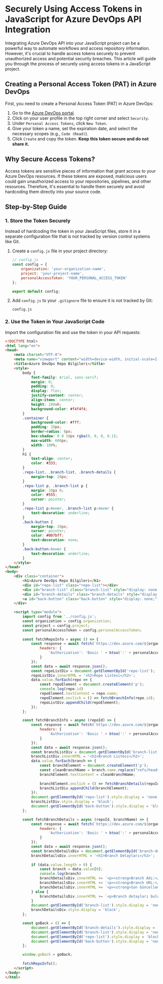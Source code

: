 # Securely Using Access Tokens in JavaScript for Azure DevOps API Integration

Integrating Azure DevOps API into your JavaScript project can be a powerful way to automate workflows and access repository information. However, it's crucial to handle access tokens securely to prevent unauthorized access and potential security breaches. This article will guide you through the process of securely using access tokens in a JavaScript project.

## Creating a Personal Access Token (PAT) in Azure DevOps

First, you need to create a Personal Access Token (PAT) in Azure DevOps:

1. Go to the [Azure DevOps portal](https://dev.azure.com/).
2. Click on your user profile in the top right corner and select `Security`.
3. Under `Personal Access Tokens`, click `New Token`.
4. Give your token a name, set the expiration date, and select the necessary scopes (e.g., `Code (Read)`).
5. Click `Create` and copy the token. **Keep this token secure and do not share it.**

## Why Secure Access Tokens?

Access tokens are sensitive pieces of information that grant access to your Azure DevOps resources. If these tokens are exposed, malicious users could gain unauthorized access to your repositories, pipelines, and other resources. Therefore, it's essential to handle them securely and avoid hardcoding them directly into your source code.

## Step-by-Step Guide

### 1. Store the Token Securely

Instead of hardcoding the token in your JavaScript files, store it in a separate configuration file that is not tracked by version control systems like Git.

1. Create a `config.js` file in your project directory:
    ```javascript
    // config.js
    const config = {
        organization: 'your-organization-name',
        project: 'your-project-name',
        personalAccessToken: 'YOUR_PERSONAL_ACCESS_TOKEN'
    };

    export default config;
    ```

2. Add `config.js` to your `.gitignore` file to ensure it is not tracked by Git:
    ```plaintext
    config.js
    ```

### 2. Use the Token in Your JavaScript Code

Import the configuration file and use the token in your API requests:

```html
<!DOCTYPE html>
<html lang="en">
<head>
    <meta charset="UTF-8">
    <meta name="viewport" content="width=device-width, initial-scale=1.0">
    <title>Azure DevOps Repo Bilgileri</title>
    <style>
        body {
            font-family: Arial, sans-serif;
            margin: 0;
            padding: 0;
            display: flex;
            justify-content: center;
            align-items: center;
            height: 100vh;
            background-color: #f4f4f4;
        }
        .container {
            background-color: #fff;
            padding: 20px;
            border-radius: 8px;
            box-shadow: 0 0 10px rgba(0, 0, 0, 0.1);
            max-width: 600px;
            width: 100%;
        }
        h1 {
            text-align: center;
            color: #333;
        }
        .repo-list, .branch-list, .branch-details {
            margin-top: 20px;
        }
        .repo-list p, .branch-list p {
            margin: 10px 0;
            color: #555;
            cursor: pointer;
        }
        .repo-list p:hover, .branch-list p:hover {
            text-decoration: underline;
        }
        .back-button {
            margin-top: 20px;
            cursor: pointer;
            color: #007bff;
            text-decoration: none;
        }
        .back-button:hover {
            text-decoration: underline;
        }
    </style>
</head>
<body>
    <div class="container">
        <h1>Azure DevOps Repo Bilgileri</h1>
        <div id="repo-list" class="repo-list"></div>
        <div id="branch-list" class="branch-list" style="display: none;"></div>
        <div id="branch-details" class="branch-details" style="display: none;"></div>
        <a id="back-button" class="back-button" style="display: none;" onclick="goBack()">Geri Dön</a>
    </div>

    <script type="module">
        import config from '../config.js';
        const organization = config.organization;
        const project = config.project;
        const personalAccessToken = config.personalAccessToken;
        
        const fetchRepoInfo = async () => {
            const response = await fetch(`https://dev.azure.com/${organization}/${project}/_apis/git/repositories?api-version=7.1`, {
                headers: {
                    'Authorization': 'Basic ' + btoa(':' + personalAccessToken)
                }
            });
            const data = await response.json();
            const repoListDiv = document.getElementById('repo-list');
            repoListDiv.innerHTML = '<h2>Repo Listesi</h2>';
            data.value.forEach(repo => {
                const repoElement = document.createElement('p');
                console.log(repo.id)
                repoElement.textContent = repo.name;
                repoElement.onclick = () => fetchBranchInfo(repo.id);
                repoListDiv.appendChild(repoElement);
            });
        };

        const fetchBranchInfo = async (repoId) => {
            const response = await fetch(`https://dev.azure.com/${organization}/${project}/_apis/git/repositories/${repoId}/refs?filter=heads/&api-version=7.1`, {
                headers: {
                    'Authorization': 'Basic ' + btoa(':' + personalAccessToken)
                }
            });
            const data = await response.json();
            const branchListDiv = document.getElementById('branch-list');
            branchListDiv.innerHTML = '<h2>Branch Listesi</h2>';
            data.value.forEach(branch => {
                const branchElement = document.createElement('p');
                const cleanBranchName = branch.name.replace("refs/heads/", "");
                branchElement.textContent = cleanBranchName;
                
                branchElement.onclick = () => fetchBranchDetails(repoId, cleanBranchName);
                branchListDiv.appendChild(branchElement);
            });
            document.getElementById('repo-list').style.display = 'none';
            branchListDiv.style.display = 'block';
            document.getElementById('back-button').style.display = 'block';
        };

        const fetchBranchDetails = async (repoId, branchName) => {
            const response = await fetch(`https://dev.azure.com/${organization}/${project}/_apis/git/repositories/${repoId}/refs?filter=heads/${branchName}&api-version=7.1`, {
                headers: {
                    'Authorization': 'Basic ' + btoa(':' + personalAccessToken)
                }
            });
            const data = await response.json();
            const branchDetailsDiv = document.getElementById('branch-details');
            branchDetailsDiv.innerHTML = '<h2>Branch Detayları</h2>';
            
            if (data.value.length > 0) {
                const branch = data.value[0];
                console.log(branch)
                branchDetailsDiv.innerHTML += `<p><strong>Branch Adı:</strong> ${branch.name}</p>`;
                branchDetailsDiv.innerHTML += `<p><strong>Branch URL:</strong> <a href="${branch.url}" target="_blank">${branch.url}</a></p>`;
                branchDetailsDiv.innerHTML += `<p><strong>Son Güncelleme:</strong> ${new Date(branch.date).toLocaleString()}</p>`;
            } else {
                branchDetailsDiv.innerHTML += `<p>Branch detayları bulunamadı.</p>`;
            }
            document.getElementById('branch-list').style.display = 'none';
            branchDetailsDiv.style.display = 'block';
        };

        const goBack = () => {
            document.getElementById('branch-details').style.display = 'none';
            document.getElementById('branch-list').style.display = 'none';
            document.getElementById('repo-list').style.display = 'block';
            document.getElementById('back-button').style.display = 'none';
        };

        window.goBack = goBack;
        
        fetchRepoInfo();
    </script>
</body>
</html>
